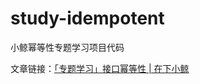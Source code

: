 # study-idempotent
小鲸幂等性专题学习项目代码

文章链接：[「专题学习」接口幂等性 | 在下小鲸](https://zxxj.me/20210723/idempotent-in-java.html)
